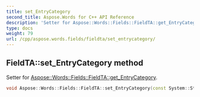 ```yaml
---
title: set_EntryCategory
second_title: Aspose.Words for C++ API Reference
description: 'Setter for Aspose::Words::Fields::FieldTA::get_EntryCategory.'
type: docs
weight: 79
url: /cpp/aspose.words.fields/fieldta/set_entrycategory/
---
```

## FieldTA::set_EntryCategory method


Setter for [Aspose::Words::Fields::FieldTA::get_EntryCategory](../get_entrycategory/).

```cpp
void Aspose::Words::Fields::FieldTA::set_EntryCategory(const System::String &value)
```

